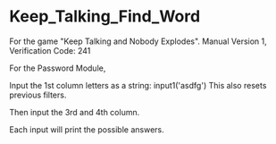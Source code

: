 # Keep_Talking_Find_Word
For the game "Keep Talking and Nobody Explodes".
  Manual Version 1, Verification Code: 241

For the Password Module, 

Input the 1st column letters as a string: input1('asdfg') This also resets previous filters.

Then input the 3rd and 4th column.

Each input will print the possible answers.
